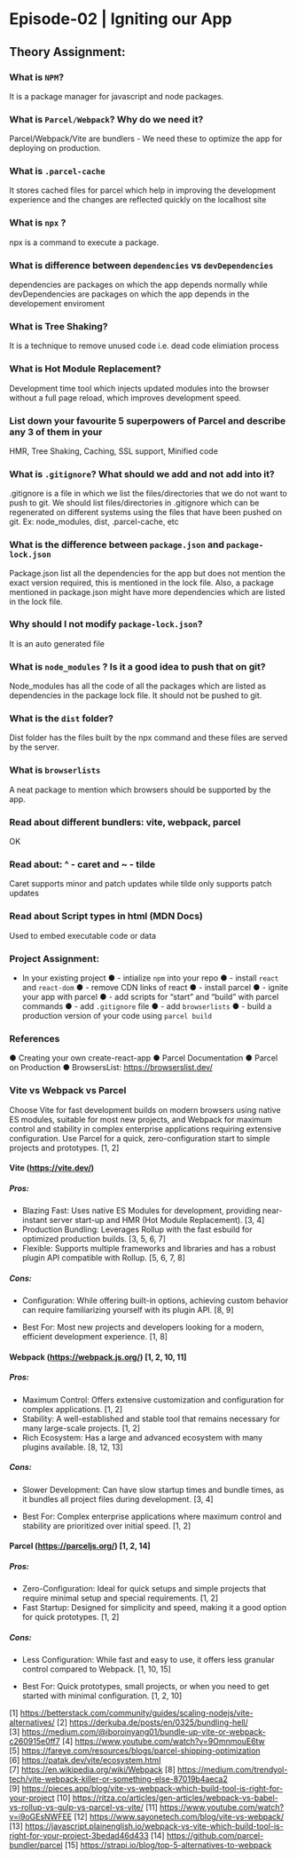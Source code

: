 # Episode-02 | Igniting our App

## Theory Assignment:

### What is `NPM`?

It is a package manager for javascript and node packages.

### What is `Parcel/Webpack`? Why do we need it?

Parcel/Webpack/Vite are bundlers - We need these to optimize the app for deploying on production.

### What is `.parcel-cache`

It stores cached files for parcel which help in improving the development experience and the changes are reflected quickly on the localhost site

### What is `npx` ?

npx is a command to execute a package.

### What is difference between `dependencies` vs `devDependencies`

dependencies are packages on which the app depends normally while devDependencies are packages on which the app depends in the developement enviroment

### What is Tree Shaking?

It is a technique to remove unused code i.e. dead code elimiation process

### What is Hot Module Replacement?

Development time tool which injects updated modules into the browser without a full page reload, which improves development speed.

### List down your favourite 5 superpowers of Parcel and describe any 3 of them in your

HMR, Tree Shaking, Caching, SSL support, Minified code

### What is `.gitignore`? What should we add and not add into it?

.gitignore is a file in which we list the files/directories that we do not want to push to git. We should list files/directories in .gitignore which can be regenerated on different systems using the files that have been pushed on git. Ex: node_modules, dist, .parcel-cache, etc

### What is the difference between `package.json` and `package-lock.json`

Package.json list all the dependencies for the app but does not mention the exact version required, this is mentioned in the lock file. Also, a package mentioned in package.json might have more dependencies which are listed in the lock file.

### Why should I not modify `package-lock.json`?

It is an auto generated file

### What is `node_modules` ? Is it a good idea to push that on git?

Node_modules has all the code of all the packages which are listed as dependencies in the package lock file. It should not be pushed to git.

### What is the `dist` folder?

Dist folder has the files built by the npx command and these files are served by the server.

### What is `browserlists`

A neat package to mention which browsers should be supported by the app.

### Read about different bundlers: vite, webpack, parcel

OK

### Read about: ^ - caret and ~ - tilde

Caret supports minor and patch updates while tilde only supports patch updates

### Read about Script types in html (MDN Docs)

Used to embed executable code or data

### Project Assignment:

- In your existing project
  ● - intialize `npm` into your repo
  ● - install `react` and `react-dom`
  ● - remove CDN links of react
  ● - install parcel
  ● - ignite your app with parcel
  ● - add scripts for “start” and “build” with parcel commands
  ● - add `.gitignore` file
  ● - add `browserlists`
  ● - build a production version of your code using `parcel build`

### References

● Creating your own create-react-app
● Parcel Documentation
● Parcel on Production
● BrowsersList: https://browserslist.dev/

### Vite vs Webpack vs Parcel

Choose Vite for fast development builds on modern browsers using native ES modules, suitable for most new projects, and Webpack for maximum control and stability in complex enterprise applications requiring extensive configuration. Use Parcel for a quick, zero-configuration start to simple projects and prototypes. [1, 2]

#### Vite (https://vite.dev/)

##### Pros:

- Blazing Fast: Uses native ES Modules for development, providing near-instant server start-up and HMR (Hot Module Replacement). [3, 4]
- Production Bundling: Leverages Rollup with the fast esbuild for optimized production builds. [3, 5, 6, 7]
- Flexible: Supports multiple frameworks and libraries and has a robust plugin API compatible with Rollup. [5, 6, 7, 8]

##### Cons:

- Configuration: While offering built-in options, achieving custom behavior can require familiarizing yourself with its plugin API. [8, 9]

- Best For: Most new projects and developers looking for a modern, efficient development experience. [1, 8]

#### Webpack (https://webpack.js.org/) [1, 2, 10, 11]

##### Pros:

- Maximum Control: Offers extensive customization and configuration for complex applications. [1, 2]
- Stability: A well-established and stable tool that remains necessary for many large-scale projects. [1, 2]
- Rich Ecosystem: Has a large and advanced ecosystem with many plugins available. [8, 12, 13]

##### Cons:

- Slower Development: Can have slow startup times and bundle times, as it bundles all project files during development. [3, 4]

- Best For: Complex enterprise applications where maximum control and stability are prioritized over initial speed. [1, 2]

#### Parcel (https://parceljs.org/) [1, 2, 14]

##### Pros:

- Zero-Configuration: Ideal for quick setups and simple projects that require minimal setup and special requirements. [1, 2]
- Fast Startup: Designed for simplicity and speed, making it a good option for quick prototypes. [1, 2]

##### Cons:

- Less Configuration: While fast and easy to use, it offers less granular control compared to Webpack. [1, 10, 15]

- Best For: Quick prototypes, small projects, or when you need to get started with minimal configuration. [1, 2, 10]

[1] https://betterstack.com/community/guides/scaling-nodejs/vite-alternatives/
[2] https://derkuba.de/posts/en/0325/bundling-hell/
[3] https://medium.com/@iboroinyang01/bundle-up-vite-or-webpack-c260915e0ff7
[4] https://www.youtube.com/watch?v=9OmnmouE6tw
[5] https://fareye.com/resources/blogs/parcel-shipping-optimization
[6] https://patak.dev/vite/ecosystem.html
[7] https://en.wikipedia.org/wiki/Webpack
[8] https://medium.com/trendyol-tech/vite-webpack-killer-or-something-else-87019b4aeca2
[9] https://pieces.app/blog/vite-vs-webpack-which-build-tool-is-right-for-your-project
[10] https://ritza.co/articles/gen-articles/webpack-vs-babel-vs-rollup-vs-gulp-vs-parcel-vs-vite/
[11] https://www.youtube.com/watch?v=i9oGEsNWFEE
[12] https://www.sayonetech.com/blog/vite-vs-webpack/
[13] https://javascript.plainenglish.io/webpack-vs-vite-which-build-tool-is-right-for-your-project-3bedad46d433
[14] https://github.com/parcel-bundler/parcel
[15] https://strapi.io/blog/top-5-alternatives-to-webpack
